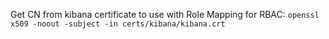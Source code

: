 Get CN from kibana certificate to use with Role Mapping for RBAC:
`openssl x509 -noout -subject -in certs/kibana/kibana.crt`